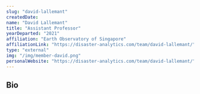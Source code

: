 ```yaml
---
slug: "david-lallemant"
createdDate:
name: "David Lallemant"
title: "Assistant Professor"
yearDeparted: "2021"
affiliation: "Earth Observatory of Singapore"
affiliationLink: "https://disaster-analytics.com/team/david-lallemant/"
type: "external"
img: "/img/member-david.png"
personalWebsite: "https://disaster-analytics.com/team/david-lallemant/"
---
```

## Bio

